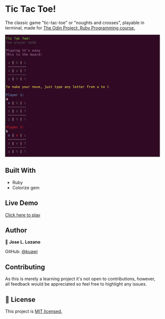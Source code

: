 # Tic Tac Toe!
The classic game "tic-tac-toe" or "noughts and crosses", playable in terminal, made for [The Odin Project: Ruby Programming course.](https://www.theodinproject.com/courses/ruby-programming)

![screenshot](screenshot.png)

## Built With

- Ruby
- Colorize gem

## Live Demo

[Click here to play](https://repl.it/@Kuawi/tic-tac-toe)


## Author

👤 **Jose L. Lozano**

GitHub: [@kuawi](https://github.com/kuawi)


## Contributing

As this is merely a learning project it's not open to contributions, however, all feedback would be appreciated so feel free to highlight any issues.

## 📝 License

This project is [MIT licensed.](LICENSE)
